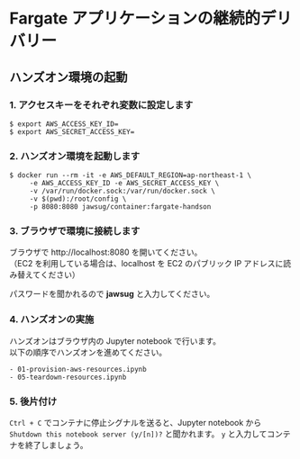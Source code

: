 # Fargate アプリケーションの継続的デリバリー

## ハンズオン環境の起動

### 1. アクセスキーをそれぞれ変数に設定します

```
$ export AWS_ACCESS_KEY_ID=
$ export AWS_SECRET_ACCESS_KEY=
```

### 2. ハンズオン環境を起動します

```
$ docker run --rm -it -e AWS_DEFAULT_REGION=ap-northeast-1 \
     -e AWS_ACCESS_KEY_ID -e AWS_SECRET_ACCESS_KEY \
     -v /var/run/docker.sock:/var/run/docker.sock \
     -v $(pwd):/root/config \
     -p 8080:8080 jawsug/container:fargate-handson
```

### 3. ブラウザで環境に接続します

ブラウザで http://localhost:8080 を開いてください。  
（EC2 を利用している場合は、localhost を EC2 のパブリック IP アドレスに読み替えてください）

パスワードを聞かれるので **jawsug** と入力してください。

### 4. ハンズオンの実施

ハンズオンはブラウザ内の Jupyter notebook で行います。  
以下の順序でハンズオンを進めてください。

```
- 01-provision-aws-resources.ipynb
- 05-teardown-resources.ipynb
```

### 5. 後片付け

`Ctrl + C` でコンテナに停止シグナルを送ると、Jupyter notebook から  
`Shutdown this notebook server (y/[n])?` と聞かれます。 
`y` と入力してコンテナを終了しましょう。 
